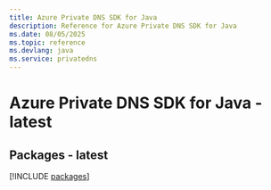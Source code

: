 ```yaml
---
title: Azure Private DNS SDK for Java
description: Reference for Azure Private DNS SDK for Java
ms.date: 08/05/2025
ms.topic: reference
ms.devlang: java
ms.service: privatedns
---
```

# Azure Private DNS SDK for Java - latest
## Packages - latest
[!INCLUDE [packages](private-dns-index.md)]